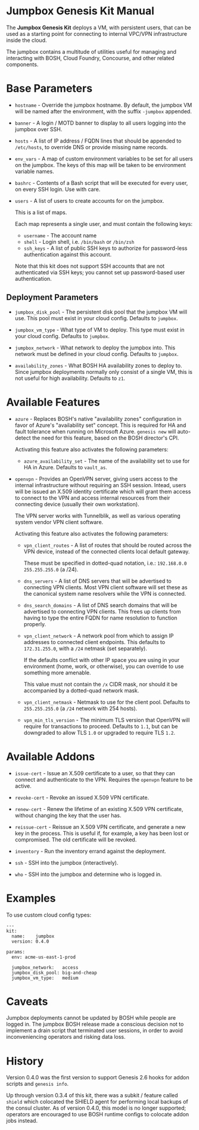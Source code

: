 # Jumpbox Genesis Kit Manual

The **Jumpbox Genesis Kit** deploys a VM, with persistent users,
that can be used as a starting point for connecting to internal
VPC/VPN infrastructure inside the cloud.

The jumpbox contains a multitude of utilities useful for managing
and interacting with BOSH, Cloud Foundry, Concourse, and other
related components.

# Base Parameters

- `hostname` - Override the jumpbox hostname.  By default, the
  jumpbox VM will be named after the environment, with the suffix
  `-jumpbox` appended.

- `banner` - A login / MOTD banner to display to all users logging
  into the jumpbox over SSH.

- `hosts` - A list of IP address / FQDN lines that should be
  appended to `/etc/hosts`, to override DNS or provide missing
  name records.

- `env_vars` - A map of custom environment variables to be set for
  all users on the jumpbox.  The keys of this map will be taken to
  be environment variable names.

- `bashrc` - Contents of a Bash script that will be executed for
  every user, on every SSH login.  Use with care.

- `users` - A list of users to create accounts for on the jumpbox.

  This is a list of maps.

  Each map represents a single user, and must contain the
  following keys:

  - `username` - The account name
  - `shell` - Login shell, i.e. `/bin/bash` or `/bin/zsh`
  - `ssh_keys` - A list of public SSH keys to authorize for
    password-less authentication against this account.

  Note that this kit does not support SSH accounts that are not
  authenticated via SSH keys; you cannot set up password-based
  user authentication.

## Deployment Parameters

- `jumpbox_disk_pool` - The persistent disk pool that the jumpbox
  VM will use.  This pool must exist in your cloud config.
  Defaults to `jumpbox`.

- `jumpbox_vm_type` - What type of VM to deploy.  This type must
  exist in your cloud config.  Defaults to `jumpbox`.

- `jumpbox_network` - What network to deploy the jumpbox into.
  This network must be defined in your cloud config.  Defaults to
  `jumpbox`.

- `availability_zones` - What BOSH HA availability zones to deploy
  to.  Since jumpbox deployments normally only consist of a single
  VM, this is not useful for high availability.  Defaults to `z1`.

# Available Features

- `azure` - Replaces BOSH's native "availability zones"
  configuration in favor of Azure's "availability set" concept.
  This is required for HA and fault tolerance when running on
  Microsoft Azure.  `genesis new` will auto-detect the need for
  this feature, based on the BOSH director's CPI.

  Activating this feature also activates the following parameters:

  - `azure_availability_set` - The name of the availability set to
    use for HA in Azure.  Defaults to `vault_as`.

- `openvpn` - Provides an OpenVPN server, giving users access to
  the internal infrastructure without requiring an SSH session.
  Intead, users will be issued an X.509 identity certificate which
  will grant them access to connect to the VPN and access internal
  resources from their connecting device (usually their own
  workstation).

  The VPN server works with Tunnelblik, as well as various
  operating system vendor VPN client software.

  Activating this feature also activates the following parameters:

  - `vpn_client_routes` - A list of routes that should be routed
    across the VPN device, instead of the connected clients local
    default gateway.

    These must be specified in dotted-quad notation, i.e.:
    `192.168.0.0 255.255.255.0` (a /24).

  - `dns_servers` - A list of DNS servers that will be advertised
    to connecting VPN clients.  Most VPN client software will set
    these as the canonical system name resolvers while the VPN is
    connected.

  - `dns_search_domains` - A list of DNS search domains that will
    be advertised to connecting VPN clients.  This frees up
    clients from having to type the entire FQDN for name
    resolution to function properly.

  - `vpn_client_network` - A network pool from which to assign IP
    addresses to connected client endpoints.  This defaults to
    `172.31.255.0`, with a `/24` netmask (set separately).

    If the defaults conflict with other IP space you are using in
    your environment (home, work, or otherwise), you can override
    to use something more amenable.

    This value must not contain the `/x` CIDR mask, nor should it
    be accompanied by a dotted-quad network mask.

  - `vpn_client_netmask` - Netmask to use for the client pool.
    Defaults to `255.255.255.0` (a `/24` network with 254 hosts).

  - `vpn_min_tls_version` - The minimum TLS version that OpenVPN
    will require for transactions to proceed.  Defaults to `1.1`,
    but can be downgraded to allow TLS `1.0` or upgraded to
    require TLS `1.2`.

# Available Addons

  - `issue-cert` - Issue an X.509 certificate to a user, so that they
    can connect and authenticate to the VPN.  Requires the `openvpn`
    feature to be active.

  - `revoke-cert` - Revoke an issued X.509 VPN certificate.

  - `renew-cert` - Renew the lifetime of an existing X.509 VPN
    certificate, without changing the key that the user has.

  - `reissue-cert` - Reissue an X.509 VPN certificate, and
    generate a new key in the process.  This is useful if, for
    example, a key has been lost or compromised.  The old
    certificate will be revoked.

  - `inventory` - Run the inventory errand against the deployment.

  - `ssh` - SSH into the jumpbox (interactively).

  - `who` - SSH into the jumpbox and determine who is logged in.

# Examples

To use custom cloud config types:

```
---
kit:
  name:    jumpbox
  version: 0.4.0

params:
  env: acme-us-east-1-prod

  jumpbox_network:   access
  jumpbox_disk_pool: big-and-cheap
  jumpbox_vm_type:   medium
```

# Caveats

Jumpbox deployments cannot be updated by BOSH while people are
logged in.  The jumpbox BOSH release made a conscious decision not
to implement a drain script that terminated user sessions, in
order to avoid inconveniencing operators and risking data loss.

# History

Version 0.4.0 was the first version to support Genesis 2.6 hooks
for addon scripts and `genesis info`.

Up through version 0.3.4 of this kit, there was a subkit / feature
called `shield` which colocated the SHIELD agent for performing
local backups of the consul cluster.  As of version 0.4.0, this
model is no longer supported; operators are encouraged to use BOSH
runtime configs to colocate addon jobs instead.
